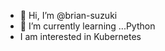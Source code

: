 - 👋 Hi, I’m @brian-suzuki
- 🌱 I’m currently learning ...Python
- I am interested in Kubernetes

<!---
brian-suzuki/brian-suzuki is a ✨ special ✨ repository because its `README.md` (this file) appears on your GitHub profile.
You can click the Preview link to take a look at your changes.
--->
